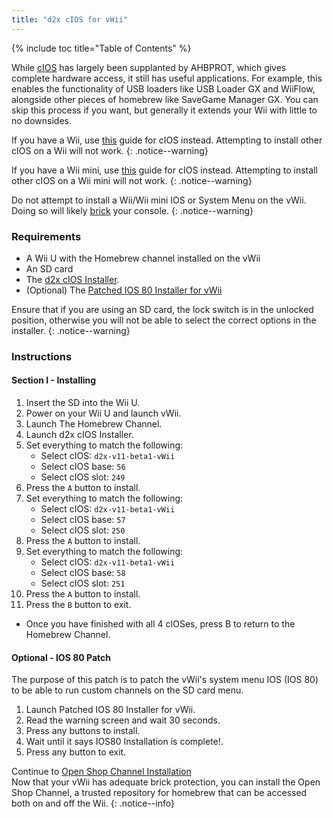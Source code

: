 ```yaml
---
title: "d2x cIOS for vWii"
---
```


{% include toc title="Table of Contents" %}

While [cIOS](https://wiibrew.org/wiki/Custom_IOS) has largely been supplanted by AHBPROT, which gives complete hardware access, it still has useful applications. For example, this enables the functionality of USB loaders like USB Loader GX and WiiFlow, alongside other pieces of homebrew like SaveGame Manager GX. You can skip this process if you want, but generally it extends your Wii with little to no downsides.

If you have a Wii, use [this](cios) guide for cIOS instead. Attempting to install other cIOS on a Wii will not work.
{: .notice--warning}

If you have a Wii mini, use [this](cios-mini) guide for cIOS instead. Attempting to install other cIOS on a Wii mini will not work.
{: .notice--warning}

Do not attempt to install a Wii/Wii mini IOS or System Menu on the vWii. Doing so will likely [brick](bricks#ios-brick) your console.
{: .notice--warning}

### Requirements

- A Wii U with the Homebrew channel installed on the vWii
- An SD card
- The [d2x cIOS Installer](/assets/files/d2x_cIOS_Installer-vWii.zip).
- (Optional) The [Patched IOS 80 Installer for vWii](/assets/files/Patched_IOS80_Installer_for_vWii.zip)

Ensure that if you are using an SD card, the lock switch is in the unlocked position, otherwise you will not be able to select the correct options in the installer.
{: .notice--warning}

### Instructions

#### Section I - Installing

1. Insert the SD into the Wii U.
2. Power on your Wii U and launch vWii.
3. Launch The Homebrew Channel.
4. Launch d2x cIOS Installer.
5. Set everything to match the following:
    - Select cIOS: `d2x-v11-beta1-vWii`
    - Select cIOS base: `56`
    - Select cIOS slot: `249`
6. Press the `A` button to install.
7. Set everything to match the following:
    - Select cIOS: `d2x-v11-beta1-vWii`
    - Select cIOS base: `57`
    - Select cIOS slot: `250`
8. Press the `A` button to install.
9. Set everything to match the following:
    - Select cIOS: `d2x-v11-beta1-vWii`
    - Select cIOS base: `58`
    - Select cIOS slot: `251`
10. Press the `A` button to install.
11. Press the `B` button to exit.

- Once you have finished with all 4 cIOSes, press B to return to the Homebrew Channel.

#### Optional - IOS 80 Patch

The purpose of this patch is to patch the vWii's system menu IOS (IOS 80) to be able to run custom channels on the SD card menu.

1. Launch Patched IOS 80 Installer for vWii.
2. Read the warning screen and wait 30 seconds.
3. Press any buttons to install.
4. Wait until it says IOS80 Installation is complete!.
5. Press any button to exit.

Continue to [Open Shop Channel Installation](osc) <br>
Now that your vWii has adequate brick protection, you can install the Open Shop Channel, a trusted repository for homebrew that can be accessed both on and off the Wii.
{: .notice--info}

